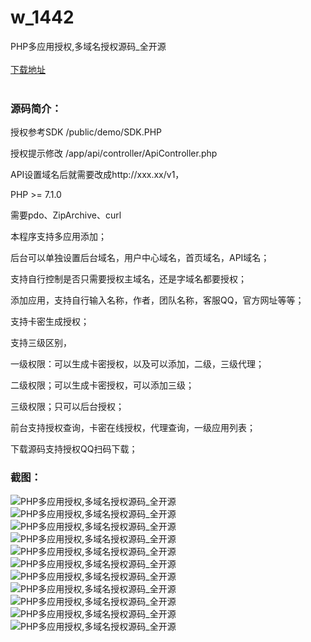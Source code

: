 # w_1442
PHP多应用授权,多域名授权源码_全开源
<br/></br>
[下载地址](https://www.uuid2.com/1442.html "下载地址")
<br/></br>
<h3>源码简介：</h3>
<p>授权参考SDK  /public/demo/SDK.PHP<p>
<p>授权提示修改 /app/api/controller/ApiController.php<p>
<p>API设置域名后就需要改成http://xxx.xx/v1，<p>
<p>PHP >= 7.1.0<p>
<p>需要pdo、ZipArchive、curl<p>
<p>本程序支持多应用添加；<p>
<p>后台可以单独设置后台域名，用户中心域名，首页域名，API域名；<p>
<p>支持自行控制是否只需要授权主域名，还是字域名都要授权；<p>
<p>添加应用，支持自行输入名称，作者，团队名称，客服QQ，官方网址等等；<p>
<p>支持卡密生成授权；<p>
<p>支持三级区别，<p>
<p>一级权限：可以生成卡密授权，以及可以添加，二级，三级代理；<p>
<p>二级权限；可以生成卡密授权，可以添加三级；<p>
<p>三级权限；只可以后台授权；<p>
<p>前台支持授权查询，卡密在线授权，代理查询，一级应用列表；<p>
<p>下载源码支持授权QQ扫码下载；<p>
<h3>截图：</h3>
<img src="https://www.uuid2.com/wp-content/uploads/img/202108/1fa19ad185.jpg" alt="PHP多应用授权,多域名授权源码_全开源"><img src="https://www.uuid2.com/wp-content/uploads/img/202108/64056b3292.jpg" alt="PHP多应用授权,多域名授权源码_全开源"><img src="https://www.uuid2.com/wp-content/uploads/img/202108/8ee10ac109.jpg" alt="PHP多应用授权,多域名授权源码_全开源"><img src="https://www.uuid2.com/wp-content/uploads/img/202108/8ee10ac155.jpg" alt="PHP多应用授权,多域名授权源码_全开源"><img src="https://www.uuid2.com/wp-content/uploads/img/202108/421f03d262.jpg" alt="PHP多应用授权,多域名授权源码_全开源"><img src="https://www.uuid2.com/wp-content/uploads/img/202108/aea25c1337.jpg" alt="PHP多应用授权,多域名授权源码_全开源"><img src="https://www.uuid2.com/wp-content/uploads/img/202108/19b3c3d568.jpg" alt="PHP多应用授权,多域名授权源码_全开源"><img src="https://www.uuid2.com/wp-content/uploads/img/202108/19b3c3d712.jpg" alt="PHP多应用授权,多域名授权源码_全开源"><img src="https://www.uuid2.com/wp-content/uploads/img/202108/529295d227.jpg" alt="PHP多应用授权,多域名授权源码_全开源"><img src="https://www.uuid2.com/wp-content/uploads/img/202108/b722c9e311.jpg" alt="PHP多应用授权,多域名授权源码_全开源"><img src="https://www.uuid2.com/wp-content/uploads/img/202108/ddf7f30235.jpg" alt="PHP多应用授权,多域名授权源码_全开源">
